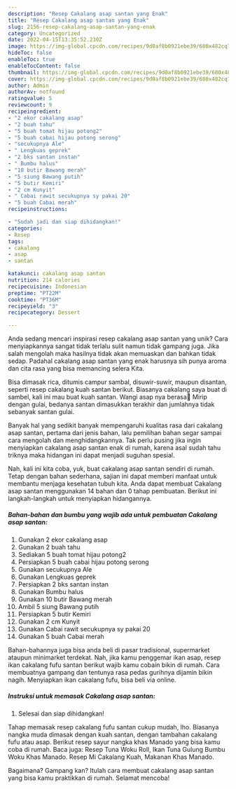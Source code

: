 ```yaml
---
description: "Resep Cakalang asap santan yang Enak"
title: "Resep Cakalang asap santan yang Enak"
slug: 2156-resep-cakalang-asap-santan-yang-enak
category: Uncategorized
date: 2022-04-15T13:35:52.230Z
image: https://img-global.cpcdn.com/recipes/9d0af8b0921ebe39/680x482cq70/cakalang-asap-santan-foto-resep-utama.jpg
hideToc: false
enableToc: true
enableTocContent: false
thumbnail: https://img-global.cpcdn.com/recipes/9d0af8b0921ebe39/680x482cq70/cakalang-asap-santan-foto-resep-utama.jpg
cover: https://img-global.cpcdn.com/recipes/9d0af8b0921ebe39/680x482cq70/cakalang-asap-santan-foto-resep-utama.jpg
author: Admin
authorAv: notfound
ratingvalue: 5
reviewcount: 9
recipeingredient:
- "2 ekor cakalang asap"
- "2 buah tahu"
- "5 buah tomat hijau potong2"
- "5 buah cabai hijau potong serong"
- "secukupnya Ale"
- " Lengkuas geprek"
- "2 bks santan instan"
- " Bumbu halus"
- "10 butir Bawang merah"
- "5 siung Bawang putih"
- "5 butir Kemiri"
- "2 cm Kunyit"
- " Cabai rawit secukupnya sy pakai 20"
- "5 buah Cabai merah"
recipeinstructions:

- "Sudah jadi dan siap dihidangkan!"
categories:
- Resep
tags:
- cakalang
- asap
- santan

katakunci: cakalang asap santan 
nutrition: 214 calories
recipecuisine: Indonesian
preptime: "PT22M"
cooktime: "PT36M"
recipeyield: "3"
recipecategory: Dessert

---
```





Anda sedang mencari inspirasi resep cakalang asap santan yang unik? Cara menyiapkannya sangat tidak terlalu sulit namun tidak gampang juga. Jika salah mengolah maka hasilnya tidak akan memuaskan dan bahkan tidak sedap. Padahal cakalang asap santan yang enak harusnya sih punya aroma dan cita rasa yang bisa memancing selera Kita.





Bisa dimasak rica, ditumis campur sambal, disuwir-suwir, maupun disantan, seperti resep cakalang kuah santan berikut. Biasanya cakalang saya buat di sambel, kali ini mau buat kuah santan. Wangi asap nya berasa🤗 Mirip dengan gulai, bedanya santan dimasukkan terakhir dan jumlahnya tidak sebanyak santan gulai.

Banyak hal yang sedikit banyak mempengaruhi kualitas rasa dari cakalang asap santan, pertama dari jenis bahan, lalu pemilihan bahan segar sampai cara mengolah dan menghidangkannya. Tak perlu pusing jika ingin menyiapkan cakalang asap santan enak di rumah, karena asal sudah tahu triknya maka hidangan ini dapat menjadi suguhan spesial.






Nah, kali ini kita coba, yuk, buat cakalang asap santan sendiri di rumah. Tetap dengan bahan sederhana, sajian ini dapat memberi manfaat untuk membantu menjaga kesehatan tubuh kita. Anda dapat membuat Cakalang asap santan menggunakan 14 bahan dan 0 tahap pembuatan. Berikut ini langkah-langkah untuk menyiapkan hidangannya.

<!--inarticleads1-->

##### Bahan-bahan dan bumbu yang wajib ada untuk pembuatan Cakalang asap santan:

1. Gunakan 2 ekor cakalang asap
1. Gunakan 2 buah tahu
1. Sediakan 5 buah tomat hijau potong2
1. Persiapkan 5 buah cabai hijau potong serong
1. Gunakan secukupnya Ale
1. Gunakan  Lengkuas geprek
1. Persiapkan 2 bks santan instan
1. Gunakan  Bumbu halus
1. Gunakan 10 butir Bawang merah
1. Ambil 5 siung Bawang putih
1. Persiapkan 5 butir Kemiri
1. Gunakan 2 cm Kunyit
1. Gunakan  Cabai rawit secukupnya sy pakai 20
1. Gunakan 5 buah Cabai merah


Bahan-bahannya juga bisa anda beli di pasar tradisional, supermarket ataupun minimarket terdekat. Nah, jika kamu penggemar ikan asap, resep ikan cakalang fufu santan berikut wajib kamu cobain bikin di rumah. Cara membuatnya gampang dan tentunya rasa pedas gurihnya dijamin bikin nagih. Menyiapkan ikan cakalang fufu, bisa beli via online. 

<!--inarticleads2-->

##### Instruksi untuk memasak Cakalang asap santan:


1. Selesai dan siap dihidangkan!

Tahap memasak resep cakalang fufu santan cukup mudah, lho. Biasanya nangka muda dimasak dengan kuah santan, dengan tambahan cakalang fufu atau asap. Berikut resep sayur nangka khas Manado yang bisa kamu coba di rumah. Baca juga: Resep Tuna Woku Roll, Ikan Tuna Gulung Bumbu Woku Khas Manado. Resep Mi Cakalang Kuah, Makanan Khas Manado. 

Bagaimana? Gampang kan? Itulah cara membuat cakalang asap santan yang bisa kamu praktikkan di rumah. Selamat mencoba!
